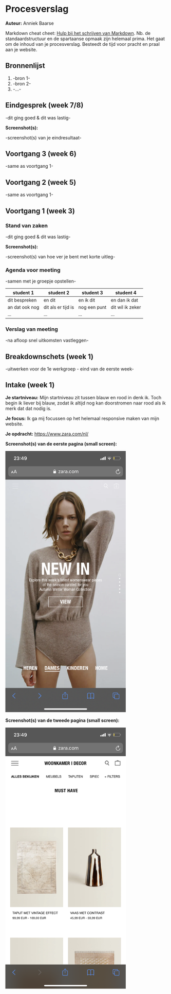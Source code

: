 # Procesverslag
**Auteur:** Anniek Baarse

Markdown cheat cheet: [Hulp bij het schrijven van Markdown](https://github.com/adam-p/markdown-here/wiki/Markdown-Cheatsheet). Nb. de standaardstructuur en de spartaanse opmaak zijn helemaal prima. Het gaat om de inhoud van je procesverslag. Besteedt de tijd voor pracht en praal aan je website.



## Bronnenlijst
1. -bron 1-
2. -bron 2-
3. -...-



## Eindgesprek (week 7/8)

-dit ging goed & dit was lastig-

**Screenshot(s):**

-screenshot(s) van je eindresultaat-



## Voortgang 3 (week 6)

-same as voortgang 1-



## Voortgang 2 (week 5)

-same as voortgang 1-



## Voortgang 1 (week 3)

### Stand van zaken

-dit ging goed & dit was lastig-

**Screenshot(s):**

-screenshot(s) van hoe ver je bent met korte uitleg-

### Agenda voor meeting

-samen met je groepje opstellen-

| student 1      | student 2          | student 3    | student 4        |
| ---            | ---                | ---          | ---              |
| dit bespreken  | en dit             | en ik dit    | en dan ik dat    |
| an dat ook nog | dit als er tijd is | nog een punt | dit wil ik zeker |
| ...            | ...                | ...          | ...              |

### Verslag van meeting

-na afloop snel uitkomsten vastleggen-



## Breakdownschets (week 1)

-uitwerken voor de 1e werkgroep - eind van de eerste week-



## Intake (week 1)

**Je startniveau:** Mijn startniveau zit tussen blauw en rood in denk ik. Toch begin ik liever bij blauw, zodat ik altijd nog kan doorstromen naar rood als ik merk dat dat nodig is.

**Je focus:** Ik ga mij focussen op het helemaal responsive maken van mijn website.

**Je opdracht:** https://www.zara.com/nl/

**Screenshot(s) van de eerste pagina (small screen):**

<img src="images/Homepagina-Zara.PNG" width="375px" alt="Dit is de homepagina van de Zara, ook wel de landingspagina genoemd. Je ziet linksbovenin een hamburgermenu, rechtsbovenin een zoekfunctie en een winkelmandje. In het midden staat een jonge dame in een body op de achtergrond. Er staat een tekst over haar heen over producten die nieuw binnen zijn, met een 'bekijkknop'. Rechts in het midden zijn stipjes te zien, hierdoor weet je dat je kan scrollen op de pagina. Onderin het scherm is een navigatiebalk te zien, waarbij je kan navigeren naar de Heren-, Dames-, Kinderen- en Home-pagina.">

**Screenshot(s) van de tweede pagina (small screen):**

<img src="images/Detailpagina-Zara.PNG" width="375px" alt="Dit is een detailpagina van de Zara, indien je hebt geklikt op de Home-pagina en vervolgens  Woonkamer | Decor hebt aangeklikt. Je ziet ook hier weer linksbovenin een hamburgermenu, rechtsbovenin een zoekfunctie en een winkelmandje. Bovenin in het midden zie je staan op welke pagina je zit (Woonkamer | Decor). Net daaronder zie je alle filters die deze pagina heeft en daaronder staan de must haves. Je ziet hier een afbeelding van een product, bijvoorbeeld een tapijt met vintage effect of een vaas met contrast, met daaronder de titel van het product en de prijs.">
